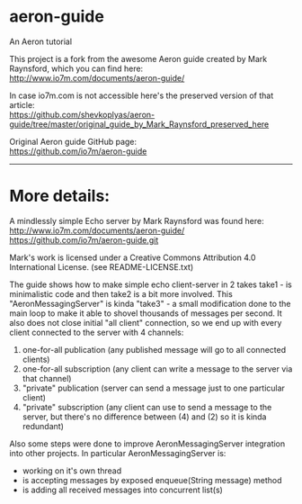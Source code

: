 # aeron-guide
An Aeron tutorial

This project is a fork from the awesome Aeron guide created by Mark Raynsford, which you can find here: <br>
http://www.io7m.com/documents/aeron-guide/

In case io7m.com is not accessible here's the preserved version of that article: <br>
https://github.com/shevkoplyas/aeron-guide/tree/master/original_guide_by_Mark_Raynsford_preserved_here

Original Aeron guide GitHub page: <br>
https://github.com/io7m/aeron-guide

--------------------------------------------
# More details:

A mindlessly simple Echo server by Mark Raynsford was found here:
 http://www.io7m.com/documents/aeron-guide/
 https://github.com/io7m/aeron-guide.git
 
Mark's work is licensed under a Creative Commons Attribution 4.0 International License. (see README-LICENSE.txt)
 
 The guide shows how to make simple echo client-server in 2 takes
 take1 - is minimalistic code and then take2 is a bit more involved.
 This "AeronMessagingServer" is kinda "take3" - a small modification
 done to the main loop to make it able to shovel thousands of messages
 per second. It also does not close initial "all client" connection,
 so we end up with every client connected to the server with 4 channels:
   1) one-for-all publication (any published message will go to all connected clients)
   2) one-for-all subscription (any client can write a message to the server via that channel)
   3) "private" publication (server can send a message just to one particular client)
   4) "private" subscription (any client can use to send a message to the server, but there's  no difference between (4) and (2) so it is kinda redundant)
 
 Also some steps were done to improve AeronMessagingServer integration into
 other projects. In particular AeronMessagingServer is:
   - working on it's own thread
   - is accepting messages by exposed enqueue(String message) method
   - is adding all received messages into concurrent list(s)

